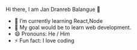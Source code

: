Hi there, I am Jan Dranreb Balangue 👋
- 🌱 I’m currently learning React,Node
- 🌿 My goal would be to learn web development.
- 😄 Pronouns:  He / Him
- ⚡ Fun fact:  I love coding


<!---
shadowprend/shadowprend is a ✨ special ✨ repository because its `README.md` (this file) appears on your GitHub profile.
You can click the Preview link to take a look at your changes.
--->
